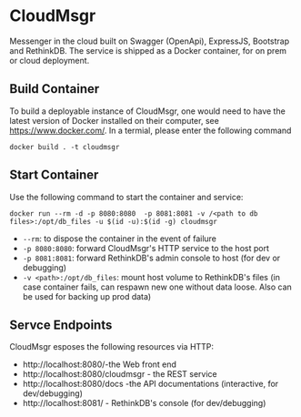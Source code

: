 # CloudMsgr
Messenger in the cloud built on Swagger (OpenApi), ExpressJS, Bootstrap and RethinkDB. The service is shipped as a Docker container, for on prem or cloud deployment.

## Build Container
To build a deployable instance of CloudMsgr, one would need to have the latest version of Docker installed on their computer, see https://www.docker.com/. In a termial, please enter the following command
```
docker build . -t cloudmsgr
```

## Start Container
Use the following command to start the container and service:
```
docker run --rm -d -p 8080:8080  -p 8081:8081 -v /<path to db files>:/opt/db_files -u $(id -u):$(id -g) cloudmsgr
```
- `--rm`: to dispose the container in the event of failure
- `-p 8080:8080`: forward CloudMsgr's HTTP service to the host port
- `-p 8081:8081`: forward RethinkDB's admin console to host (for dev or debugging)
- `-v <path>:/opt/db_files`: mount host volume to RethinkDB's files (in case container fails, can respawn new one without data loose. Also can be used for backing up prod data)

## Servce Endpoints
CloudMsgr esposes the following resources via HTTP:
- http://localhost:8080/-the Web front end
- http://localhost:8080/cloudmsgr - the REST service
- http://localhost:8080/docs -the API documentations (interactive, for dev/debugging)
- http://localhost:8081/ - RethinkDB's console (for dev/debugging)
